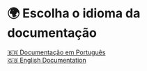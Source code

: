 # 🌍 Escolha o idioma da documentação

[🇧🇷 Documentação em Português](https://alexribeirofaria.github.io/prj-despesas-pessoais/pt-br/)  
[🇬🇧 English Documentation](https://alexribeirofaria.github.io/prj-despesas-pessoais/en/)
